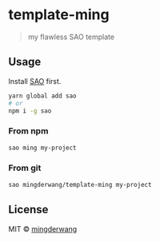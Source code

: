 # template-ming

> my flawless SAO template

## Usage

Install [SAO](https://github.com/egoist/sao) first.

```bash
yarn global add sao
# or
npm i -g sao
```

### From npm

```bash
sao ming my-project
```

### From git

```bash
sao mingderwang/template-ming my-project
```

## License

MIT &copy; [mingderwang](github.com/mingderwang)
